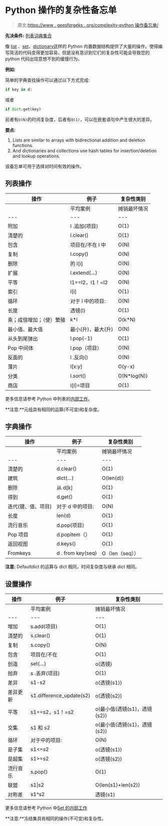# Python 操作的复杂性备忘单

> 原文:[https://www . geesforgeks . org/complexity-python 操作备忘单/](https://www.geeksforgeeks.org/complexity-cheat-sheet-for-python-operations/)

**先决条件:** [列表](https://www.geeksforgeeks.org/python-list/)[词典](https://www.geeksforgeeks.org/python-dictionary/)[集合](https://www.geeksforgeeks.org/python-sets/)

像 [list](https://www.geeksforgeeks.org/python-list/) 、[set](https://www.geeksforgeeks.org/python-sets/)、[dictionary](https://www.geeksforgeeks.org/python-dictionary/)这样的 Python 内置数据结构提供了大量的操作，使得编写简洁的代码变得更加容易，但是没有意识到它们的复杂性可能会导致您的 python 代码出现意想不到的缓慢行为。

**例如:**

简单的字典查找操作可以通过以下方式完成:

```py
if key in d:
```

或者

```py
if dict.get(key)
```

前者有`O(N)`的时间复杂度，后者有`O(1)`，可以在嵌套语句中产生很大的差异。

**要点:**

1.  Lists are similar to arrays with bidirectional addition and deletion functions.
2.  And dictionaries and collections use hash tables for insertion/deletion and lookup operations.

该备忘单可用于选择对时间有效的操作。

## 列表操作

| 操作 | 例子 | 复杂性类别 |
| --- | --- | --- |
|  | 平均案例 | 摊销最坏情况 |
| --- | --- | --- |
| 附加 | l .追加(项目) | O(1) | O(1) |
| 清楚的 | l.clear() | O(1) | O(1) |
| 包含 | 项目在/不在 l 中 | O(N) | O(N) |
| 复制 | l.copy() | O(N) | O(N) |
| 删除 | 的 l[i] | O(N) | O(N) |
| 扩展 | l.extend(…) | O(N) | O(N) |
| 平等 | l1==l2，l1！=l2 | O(N) | O(N) |
| 索引 | l[i] | O(1) | O(1) |
| 循环 | 对于 l 中的项目: | O(N) | O(N) |
| 长度 | 透镜(l) | O(1) | O(1) |
| 乘；成倍增加；（使）繁殖 | k*l | O(k*N) | O(k*N) |
| 最小值、最大值 | 最小(升)，最大(升) | O(N) | O(N) |
| 从头到尾弹出 | l.pop(-1) | O(1) | O(1) |
| Pop 中间体 | l.pop（项目） | O(N) | O(N) | 去除 | l.remove(…) | O(N) | O(N) |
| 反面的 | l .反向() | O(N) | O(N) |
| 薄片 | l[x:y] | O(y-x) | O(y-x) |
| 分类 | l.sort() | O(N*log(N)) | O(N*log(N)) |
| 商店 | l[I]=项目 | O(1) | O(1) |

更多信息请参考 Python 中列表的[内部工作](https://www.geeksforgeeks.org/internal-working-of-list-in-python/)。

**注意:**元组具有相同的运算(不可变)和复杂度。

## 字典操作

| 操作 | 例子 | 复杂性类别 |
| --- | --- | --- |
|  | 平均案例 | 摊销最坏情况 |
| --- | --- | --- |
| 清楚的 | d.clear() | O(1) | O(1) |
| 建筑 | dict(…) | O(len(d)) | O(len(d)) |
| 删除 | 从 d[k] | O(1) | O(N) |
| 得到 | d.get() | O(1) | O(N) |
| 迭代(键、值、项目) | 对于 d 中的项目: | O(N) | O(N) |
| 长度 | len(d) | O(1) | O(1) |
| 流行音乐 | d.pop(项目) | O(1) | O(N) |
| Pop 项目 | d.popitem（） | O(1) | O(1) |
| 返回视图 | d.keys() | O(1) | O(1) |
| Fromkeys | d . from key(seq) | O（len（seq）） | O（len（seq）） |

**注意:** Defaultdict 的运算与 dict 相同，时间复杂度与继承 dict 相同。

## 设置操作

| 操作 | 例子 | 复杂性类别 |
| --- | --- | --- |
|  | 平均案例 | 摊销最坏情况 |
| --- | --- | --- |
| 增加 | s.add(项目) | O(1) | O(N) |
| 清楚的 | s.clear() | O(1) | O(1) |
| 复制 | s.copy() | O(N) | O(N) |
| 包含 | 项目在/不在 | O(1) | O(N) |
| 创造 | set(…) | o(透镜) | o(透镜) |
| 抛弃 | s .丢弃(项目) | O(1) | O(N) |
| 差异 | s1-s2 | o(透镜(s1)) | o(透镜(s1)) |
| 差异更新 | s1.difference_update(s2) | o(透镜(s2)) | – |
| 平等 | s1==s2，s1！=s2 | o(最小值(透镜(s1)，透镜(s2)) | o(最小值(透镜(s1)，透镜(s2)) |
| 交集 | s1 和 s2 | o(最小值(透镜(s1)，透镜(s2)) | o(最小值(透镜(s1)，透镜(s2)) |
| 循环 | 对于中的项目: | O(N) | O(N) |
| 是子集 | s1<=s2 | o(透镜(s1)) | o(透镜(s1)) |
| 是超集 | s1>=s2 | o(透镜(s2)) | o(透镜(s1)) |
| 流行音乐 | s.pop() | O(1) | O(N) |
| 联盟 | s1&#124;s2 | O(len(s1)+len(s2)) | – |
| 对称差 | s1^s2 | 透镜(s1) | o(镜头(S1)*镜头(s2)) |

更多信息请参考 Python 中[Set 的内部工作](https://www.geeksforgeeks.org/internal-working-of-set-in-python/)

**注意:**冻结集具有相同的操作(不可变)和复杂性。